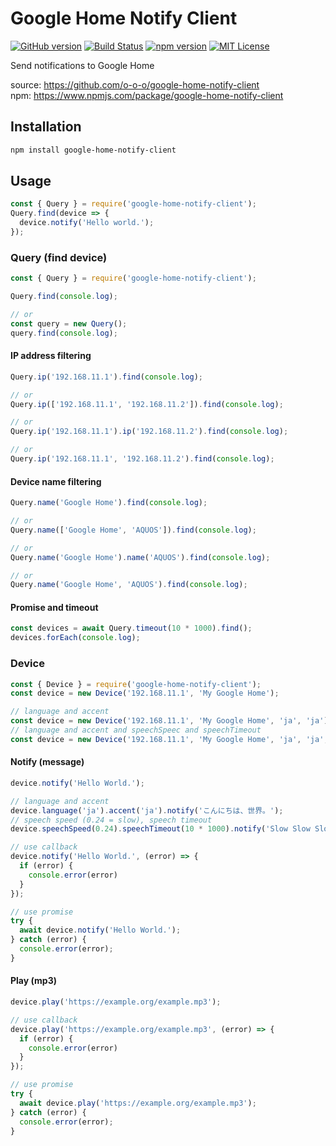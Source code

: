 # Google Home Notify Client

[![GitHub version](https://badge.fury.io/gh/o-o-o%2Fgoogle-home-notify-client.svg)](https://badge.fury.io/gh/o-o-o%2Fgoogle-home-notify-client) [![Build Status](https://travis-ci.org/o-o-o/google-home-notify-client.svg?branch=master)](https://travis-ci.org/o-o-o/google-home-notify-client) [![npm version](https://badge.fury.io/js/google-home-notify-client.svg)](https://badge.fury.io/js/google-home-notify-client) [![MIT License](http://img.shields.io/badge/license-MIT-blue.svg?style=flat)](LICENSE)

Send notifications to Google Home

source: https://github.com/o-o-o/google-home-notify-client  
npm: https://www.npmjs.com/package/google-home-notify-client


## Installation

```sh
npm install google-home-notify-client
```

## Usage

```javascript
const { Query } = require('google-home-notify-client');
Query.find(device => {
  device.notify('Hello world.');
});
```


### Query (find device)

```javascript
const { Query } = require('google-home-notify-client');

Query.find(console.log);

// or
const query = new Query();
query.find(console.log);
```

#### IP address filtering

```javascript
Query.ip('192.168.11.1').find(console.log);

// or
Query.ip(['192.168.11.1', '192.168.11.2']).find(console.log);

// or
Query.ip('192.168.11.1').ip('192.168.11.2').find(console.log);

// or
Query.ip('192.168.11.1', '192.168.11.2').find(console.log);
```

#### Device name filtering

```javascript
Query.name('Google Home').find(console.log);

// or
Query.name(['Google Home', 'AQUOS']).find(console.log);

// or
Query.name('Google Home').name('AQUOS').find(console.log);

// or
Query.name('Google Home', 'AQUOS').find(console.log);
```

#### Promise and timeout

```javascript
const devices = await Query.timeout(10 * 1000).find();
devices.forEach(console.log);
```

### Device

```javascript
const { Device } = require('google-home-notify-client');
const device = new Device('192.168.11.1', 'My Google Home');

// language and accent
const device = new Device('192.168.11.1', 'My Google Home', 'ja', 'ja');
// language and accent and speechSpeec and speechTimeout
const device = new Device('192.168.11.1', 'My Google Home', 'ja', 'ja', 1, 10 * 1000);
```

#### Notify (message)

```javascript
device.notify('Hello World.');

// language and accent
device.language('ja').accent('ja').notify('こんにちは、世界。');
// speech speed (0.24 = slow), speech timeout
device.speechSpeed(0.24).speechTimeout(10 * 1000).notify('Slow Slow Slow.');

// use callback
device.notify('Hello World.', (error) => {
  if (error) {
    console.error(error)
  }
});

// use promise
try {
  await device.notify('Hello World.');
} catch (error) {
  console.error(error);
}
```

#### Play (mp3)

```javascript
device.play('https://example.org/example.mp3');

// use callback
device.play('https://example.org/example.mp3', (error) => {
  if (error) {
    console.error(error)
  }
});

// use promise
try {
  await device.play('https://example.org/example.mp3');
} catch (error) {
  console.error(error);
}
```

